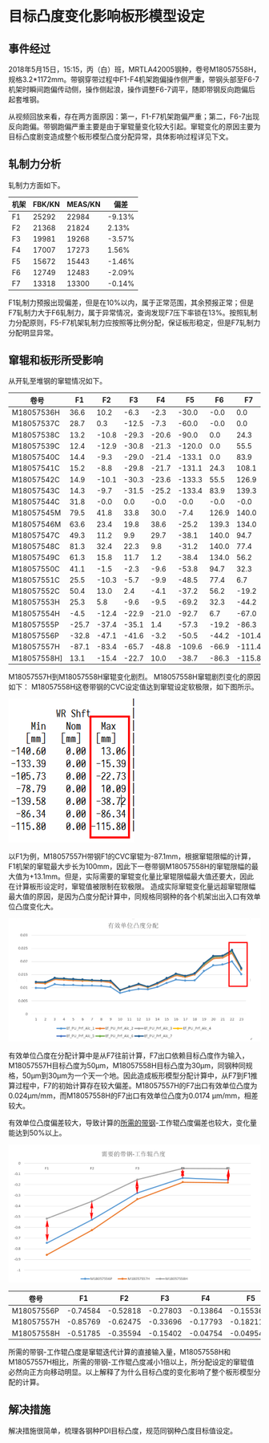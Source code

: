 # 目标凸度变化影响板形模型设定



## 事件经过

2018年5月15日，15:15，丙（白）班，MRTLA42005钢种，卷号M18057558H，规格3.2*1172mm。带钢穿带过程中F1-F4机架跑偏操作侧严重，带钢头部至F6-7机架时瞬间跑偏传动侧，操作侧起浪，操作调整F6-7调平，随即带钢反向跑偏后起套堆钢。

从视频回放来看，存在两方面原因：第一，F1-F7机架跑偏严重；第二，F6-7出现反向跑偏。带钢跑偏严重主要是由于窜辊量变化较大引起。窜辊变化的原因主要为目标凸度剧变造成整个板形模型凸度分配异常，具体影响过程详见下文。

## 轧制力分析

轧制力方面如下。

| 机架   | FBK/KN | MEAS/KN | 偏差     |
| ---- | ------ | ------- | ------ |
| F1   | 25292  | 22984   | -9.13% |
| F2   | 21368  | 21824   | 2.13%  |
| F3   | 19981  | 19268   | -3.57% |
| F4   | 17007  | 17273   | 1.56%  |
| F5   | 15672  | 15443   | -1.46% |
| F6   | 12749  | 12483   | -2.09% |
| F7   | 13318  | 13300   | -0.14% |

F1轧制力预报出现偏差，但是在10%以内，属于正常范围，其余预报正常；但是F7轧制力大于F6轧制力，属于异常情况，查询发现F7压下率锁在13%。按照轧制力分配原则，F5-F7机架轧制力应按照等比例分配，保证板形稳定，但是F7轧制力分配明显异常。

## 窜辊和板形所受影响

从开轧至堆钢的窜辊情况如下。

| 卷号          | F1    | F2    | F3    | F4    | F5     | F6    | F7     |
| ----------- | ----- | ----- | ----- | ----- | ------ | ----- | ------ |
| M18057536H  | 36.6  | 10.2  | -6.3  | -2.3  | -30.0  | -0.0  | 0.0    |
| M18057537C  | 28.7  | 0.3   | -12.5 | -7.3  | -60.0  | -0.0  | 0.0    |
| M18057538C  | 13.2  | -10.8 | -29.3 | -20.6 | -90.0  | 0.0   | 24.3   |
| M18057539C  | 12.4  | -12.9 | -30.8 | -21.3 | -120.0 | 0.0   | 55.5   |
| M18057540C  | 14.4  | -9.3  | -29.0 | -21.4 | -133.1 | 0.0   | 83.9   |
| M18057541C  | 15.2  | -8.8  | -29.8 | -21.7 | -131.1 | 24.3  | 108.1  |
| M18057542C  | 14.9  | -10.1 | -30.3 | -23.6 | -133.3 | 55.5  | 126.9  |
| M18057543C  | 14.3  | -9.7  | -31.5 | -25.2 | -133.4 | 83.9  | 139.3  |
| M18057544C  | 31.8  | -0.0  | 0.0   | -0.0  | -0.0   | -0.0  | -0.0   |
| M18057545M  | 79.5  | 41.8  | 33.8  | 30.0  | -7.4   | 126.9 | 140.0  |
| M18057546M  | 63.6  | 23.4  | 19.8  | 38.6  | -25.2  | 139.3 | 134.0  |
| M18057547C  | 49.3  | 11.2  | 9.9   | 29.7  | -38.1  | 140.0 | 94.7   |
| M18057548C  | 81.3  | 32.4  | 22.3  | 9.8   | -31.2  | 140.0 | 77.4   |
| M18057549C  | 61.3  | 15.8  | 11.7  | 1.2   | -38.4  | 134.0 | 56.2   |
| M18057550C  | 41.1  | -1.5  | -2.3  | -9.6  | -53.8  | 94.7  | 32.3   |
| M18057551C  | 25.5  | -10.3 | -5.7  | -9.9  | -48.5  | 77.4  | 6.7    |
| M18057552C  | 50.4  | 13.0  | 2.4   | -4.1  | -37.2  | 56.2  | -19.2  |
| M18057553H  | 25.3  | 5.8   | -9.6  | -9.5  | -69.2  | 32.3  | -44.2  |
| M18057554H  | -4.5  | -12.4 | -22.9 | -21.0 | -92.7  | 6.7   | -67.0  |
| M18057555P  | -25.7 | -37.4 | -35.1 | 1.4   | -57.3  | -19.2 | -86.3  |
| M18057556P  | -32.8 | -47.1 | -41.6 | -3.2  | -50.5  | -44.2 | -101.4 |
| M18057557H  | -87.1 | -83.4 | -65.7 | -48.8 | -109.6 | -66.9 | -111.4 |
| M18057558H] | 13.1  | -15.4 | -22.7 | 10.0  | -38.7  | -86.3 | -115.8 |

M18057557H到M18057558H窜辊变化剧烈。
M18057558H窜辊剧烈变化的原因如下： M18057558H这卷带钢的CVC设定值达到窜辊设定软极限，如下图所示。

![wr_shft_max](目标凸度变化影响板形模型设定/wr_shft_max.png)

以F1为例，M18057557H带钢F1的CVC窜辊为-87.1mm，根据窜辊限幅的计算，F1机架的窜辊最大步长为100mm，因此下一卷带钢M18057558H的窜辊限幅的最大值为+13.1mm。但是，实际需要的窜辊变化量比窜辊限幅最大值还要大，因此在计算板形设定时，窜辊值被限制在软极限。
造成实际窜辊变化量远超窜辊限幅最大值的原因，是因为凸度分配计算中，同规格同钢种的各个机架出出入口有效单位凸度变化大。

![有效单位凸度分配变化](目标凸度变化影响板形模型设定/有效单位凸度分配变化.png)

有效单位凸度在分配计算中是从F7往前计算，F7出口依赖目标凸度作为输入，M18057557H目标凸度为50μm，M18057558H目标凸度为30μm，同钢种同规格，50μm到30μm为一个天一个地。因此造成板形模型分配计算中，从F7到F1推算过程中，F7的初始计算存在较大偏差。M18057557H的F7出口有效单位凸度为0.024μm/mm，而M18057558H的F7出口有效单位凸度为0.0174 μm/mm，相差较大。

有效单位凸度偏差较大，导致计算的[所需的带钢]()-工作辊凸度偏差也较大，变化量能达到50%以上。

![需要的带钢工作辊凸度](目标凸度变化影响板形模型设定/需要的带钢工作辊凸度.png)

| 卷号         | F1       | F2       | F3       | F4       | F5         |
| ---------- | -------- | -------- | -------- | -------- | ---------- |
| M18057556P | -0.74584 | -0.52818 | -0.27803 | -0.13864 | -0.155366  |
| M18057557H | -0.85769 | -0.62475 | -0.33696 | -0.17793 | -0.182116  |
| M18057558H | -0.51785 | -0.35594 | -0.15402 | -0.04754 | -0.0495497 |

所需的带钢-工作辊凸度是窜辊迭代计算的直接输入量，M18057558H和M18057557H相比，所需的带钢-工作辊凸度减小1倍以上，所分配设定的窜辊值必然向正方向移动明显。以上解释了为什么目标凸度的变化影响了整个板形模型分配的计算。

## 解决措施

解决措施很简单，梳理各钢种PDI目标凸度，规范同钢种凸度目标值设定。